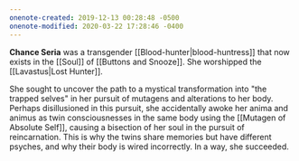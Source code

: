 ```yaml
---
onenote-created: 2019-12-13 00:28:48 -0500
onenote-modified: 2020-03-22 17:28:46 -0400
---
```


**Chance Seria** was a transgender [[Blood-hunter|blood-huntress]] that now exists in the [[Soul]] of [[Buttons and Snooze]]. She worshipped the [[Lavastus|Lost Hunter]].

She sought to uncover the path to a mystical transformation into "the trapped selves" in her pursuit of mutagens and alterations to her body. Perhaps disillusioned in this pursuit, she accidentally awoke her anima and animus as twin consciousnesses in the same body using the [[Mutagen of Absolute Self]], causing a bisection of her soul in the pursuit of reincarnation. This is why the twins share memories but have different psyches, and why their body is wired incorrectly. In a way, she succeeded.
